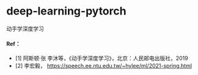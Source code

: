 # deep-learning-pytorch
动手学深度学习
#### Ref：

- [1] 阿斯顿·张 李沐等，《动手学深度学习》，北京：人民邮电出版社，2019
- [2] 李宏毅， https://speech.ee.ntu.edu.tw/~hylee/ml/2021-spring.html
